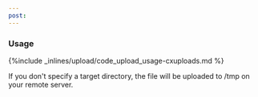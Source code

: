 ```yaml
---
post: 
---
```


### Usage



{%include _inlines/upload/code_upload_usage-cxuploads.md %}



If you don't specify a target directory, the file will be uploaded to /tmp on your remote server.

